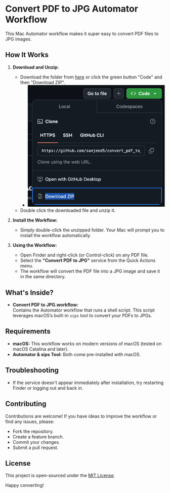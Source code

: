 # Convert PDF to JPG Automator Workflow

This Mac Automator workflow makes it super easy to convert PDF files to JPG images. 

## How It Works

1. **Download and Unzip:**  
   - Download the folder from [here](https://github.com/sanjeed5/convert_pdf_to_jpg_on_mac/archive/refs/heads/main.zip) or click the green button "Code" and then "Download ZIP".
     - ![Download Zip instructions](download_zip.png)
   - Double click the downloaded file and unzip it.

2. **Install the Workflow:**  
   - Simply double-click the unzipped folder. Your Mac will prompt you to install the workflow automatically.

3. **Using the Workflow:**  
   - Open Finder and right-click (or Control-click) on any PDF file.
   - Select the **"Convert PDF to JPG"** service from the Quick Actions menu.
   - The workflow will convert the PDF file into a JPG image and save it in the same directory.

## What's Inside?

- **Convert PDF to JPG.workflow:**  
  Contains the Automator workflow that runs a shell script. This script leverages macOS’s built-in `sips` tool to convert your PDFs to JPGs.

## Requirements

- **macOS:** This workflow works on modern versions of macOS (tested on macOS Catalina and later).
- **Automator & sips Tool:** Both come pre-installed with macOS.

## Troubleshooting

- If the service doesn't appear immediately after installation, try restarting Finder or logging out and back in.

## Contributing

Contributions are welcome! If you have ideas to improve the workflow or find any issues, please:
- Fork the repository.
- Create a feature branch.
- Commit your changes.
- Submit a pull request.

## License

This project is open-sourced under the [MIT License](LICENSE).

Happy converting!